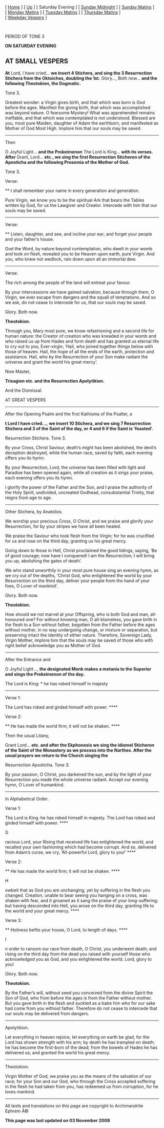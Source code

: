 \[ [Home](index.md) \] \[ [Up](tone3.md) \] \[ Saturday Evening \] \[ [Sunday Midnight](sun3nc.md) \] \[ [Sunday Matins](sun3mc.md) \] \[ [Monday Matins](monday_matins2.md) \] \[ [Tuesday Matins](tuesday_matins2.md) \] \[ [Thursday Matins](thursday_matins3.md) \] \[ [Weekday Vespers](weekday_vespers2.md) \]

 

PERIOD OF TONE 3

**ON SATURDAY EVENING**

AT SMALL VESPERS
----------------

**At** Lord, I have cried… **we insert 4 Stichera, and sing the 3 Resurrection Stichera from the Oktoichos, doubling the 1st.** Glory…, Both now… **and the following Theotokion, the Dogmatic.**

Tone 3.

Greatest wonder: a Virgin gives birth, and that which was born is God before the ages. Manifest the giving birth, that which was accomplished was beyond nature. O fearsome Mystery! What was apprehended remains ineffable, and that which was contemplated is not understood. Blessed are you, most pure Maiden, daughter of Adam the earthborn, and manifested as Mother of God Most High. Implore him that our souls may be saved.

****

Then

O Joyful Light… **and the Prokeimenon** The Lord is King… **with its verses. After** Grant, Lord… **etc., we sing the first Resurrection Sticheron of the Aposticha and the following Prosomia of the Mother of God.**

Tone 3.

Verse:

** I shall remember your name in every generation and generation.

Pure Virgin, we know you to be the spiritual Ark that bears the Tables written by God, for us the Lawgiver and Creator. Intercede with him that our souls may be saved.

****

Verse:

** Listen, daughter, and see, and incline your ear; and forget your people and your father’s house.

God the Word, by nature beyond contemplation, who dwelt in your womb and took on flesh, revealed you to be Heaven upon earth, pure Virgin. And you, who knew not wedlock, rain down upon all an immortal dew.

****

Verse:

The rich among the people of the land will entreat your favour.

By your intercessions we have gained salvation, because through them, O Virgin, we ever escape from dangers and the squall of temptations. And so we ask, do not cease to intercede for us, that our souls may be saved.

Glory. Both now.

**Theotokion**.

Through you, Mary most pure, we know refashioning and a second life for human nature: the Creator of creation who was kneaded in your womb and who raised us up from Hades and form death and has granted us eternal life to cry out to you, Ever-virgin; ‘Hail, who joined together things below with those of heaven. Hail, the hope of all the ends of the earth, protection and assistance. Hail, who by the Resurrection of your Son make radiant the universe and grant the world his great mercy’.

Now Master,

**Trisagion etc. and the Resurrection Apolytikion.**

And the Dismissal.

AT GREAT VESPERS

****

After the Opening Psalm and the first Kathisma of the Psalter, a

**t Lord I have cried…,** **we insert 10 Stichera, and we sing 7 Resurrection Stichera and 3 of the Saint of the day, or 4 and 6 if the Saint is ‘feasted’.**

Resurrection Stichera. Tone 3.

By your Cross, Christ Saviour, death’s might has been abolished, the devil’s deception destroyed, while the human race, saved by faith, each evening offers you its hymn.

By your Resurrection, Lord, the universe has been filled with light and Paradise has been opened again, while all creation as it sings your praise, each evening offers you its hymn.

I glorify the power of the Father and the Son, and I praise the authority of the Holy Spirit, undivided, uncreated Godhead, consubstantial Trinity, that reigns from age to age.

****

Other Stichera, by Anatolios.

We worship your precious Cross, O Christ, and we praise and glorify your Resurrection, for by your stripes we have all been healed.

We praise the Saviour who took flesh from the Virgin; for he was crucified for us and rose on the third day, granting us his great mercy.

Going down to those in Hell, Christ proclaimed the good tidings, saying, ‘Be of good courage; now have I conquered! I am the Resurrection; I will bring you up, abolishing the gates of death’.

We who stand unworthily in your most pure house sing an evening hymn, as we cry out of the depths, ‘Christ God, who enlightened the world by your Resurrection on the third day, deliver your people from the hand of your foes, O Lover of mankind’.

Glory. Both now.

**Theotokion.**

How should we not marvel at your Offspring, who is both God and man, all-honoured one? For without knowing man, O all-blameless, you gave birth in the flesh to a Son without father, begotten from the Father before the ages without mother, in no way undergoing change, or mixture or separation, but preserving intact the identity of either nature. Therefore, Sovereign Lady, Virgin Mother, implore him that the souls may be saved of those who with right belief acknowledge you as Mother of God.

****

After the Entrance and

O Joyful Light…, **the designated Monk makes a metania to the Superior and sings the Prokeimenon of the day.**

The Lord is King: \* he has robed himself in majesty

****

Verse 1:

The Lord has robed and girded himself with power. ****

Verse 2:

** He has made the world firm; it will not be shaken. ****

Then the usual Litany,

Grant Lord… **etc. and after the Ekphonesis we sing the idiomel Sticheron of the Saint of the Monastery as we process into the Narthex. After the usual prayers we return to the Church singing the**

Resurrection Aposticha. Tone 3.

By your passion, O Christ, you darkened the sun, and by the light of your Resurrection you made the whole universe radiant. Accept our evening hymn, O Lover of humankind.

****

In Alphabetical Order.

Verse 1:

The Lord is King: he has robed himself in majesty. The Lord has robed and girded himself with power. ****

G

racious Lord, your Rising that received life has enlightened the world, and recalled your own fashioning which had become corrupt. And so, delivered from Adam’s curse, we cry, ‘All-powerful Lord, glory to you!’ ****

Verse 2:

** He has made the world firm; it will not be shaken. ****

H

owbeit that as God you are unchanging, yet by suffering in the flesh you changed. Creation, unable to bear seeing you hanging on a cross, was shaken with fear, and it groaned as it sang the praise of your long-suffering; but having descended into Hell, you arose on the third day, granting life to the world and your great mercy. ****

Verse 3:

** Holiness befits your house, O Lord, to length of days. ****

I

n order to ransom our race from death, O Christ, you underwent death; and rising on the third day from the dead you raised with yourself those who acknowledged you as God, and you enlightened the world. Lord, glory to you!

Glory. Both now.

**Theotokion.**

By the Father’s will, without seed you conceived from the divine Spirit the Son of God, who from before the ages is from the Father without mother. But you gave birth in the flesh and suckled as a babe him who for our sake had come from you without father. Therefore do not cease to intercede that our souls may be delivered from dangers.

****

Apolytikion.

Let everything in heaven rejoice, let everything on earth be glad, for the Lord has shown strength with his arm; by death he has trampled on death; he has become the first-born of the dead; from the bowels of Hades he has delivered us; and granted the world his great mercy.

****

Theotokion.

Virgin Mother of God, we praise you as the means of the salvation of our race; for your Son and our God, who through the Cross accepted suffering in the flesh he had taken from you, has redeemed us from corruption, for he loves mankind.

------------------------------------------------------------------------

All texts and translations on this page are copyright to
Archimandrite Ephrem Â©

**This page was last updated on 03 November 2008**
